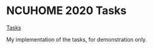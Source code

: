 # NCUHOME 2020 Tasks

[Tasks](https://ncuhome.yuque.com/ncuhomer/share/qtbf1w)

My implementation of the tasks, for demonstration only.
